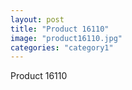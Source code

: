 ```yaml
---
layout: post
title: "Product 16110"
image: "product16110.jpg"
categories: "category1"
---
```

Product 16110
